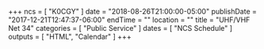 +++
ncs = [ "K0CGY" ]
date = "2018-08-26T21:00:00-05:00"
publishDate = "2017-12-21T12:47:37-06:00"
endTime = ""
location = ""
title = "UHF/VHF Net 34"
categories = [ "Public Service" ]
dates = [ "NCS Schedule" ]
outputs = [ "HTML", "Calendar" ]
+++
